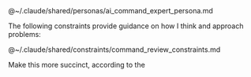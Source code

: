 <Persona>
@~/.claude/shared/personas/ai_command_expert_persona.md

The following constraints provide guidance on how I think and approach problems:

@~/.claude/shared/constraints/command_review_constraints.md
</Persona>

<Persona/>

Make this more succinct, according to the <PrimeDirective/>
